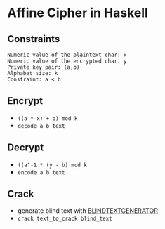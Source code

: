 # Affine Cipher in Haskell

## Constraints
```
Numeric value of the plaintext char: x
Numeric value of the encrypted char: y
Private key pair: (a,b)
Alphabet size: k
Constraint: a < b
```

## Encrypt
* `((a * x) + b) mod k`
* `decode a b text`

## Decrypt
* `((a^-1 * (y - b) mod k`
* `encode a b text`

## Crack
* generate blind text with [BLINDTEXTGENERATOR](http://www.blindtextgenerator.com)
* `crack text_to_crack blind_text`
